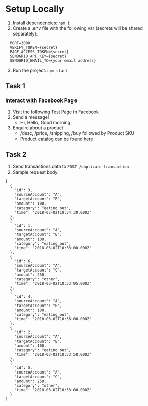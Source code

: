 # Setup Locally

1. Install dependencies: `npm i`
2. Create a .env file with the following var (secrets will be shared separately):
```
  PORT=3000
  VERIFY_TOKEN={secret}
  PAGE_ACCESS_TOKEN={secret}
  SENDGRID_API_KEY={secret}
  SENDGRID_EMAIL_TO={your email address}
```
3. Run the project: `npm start`

## Task 1
### Interact with Facebook Page

1. Visit the following [Test Page](https://www.facebook.com/profile.php?id=100088974336410) in Facebook
2. Send a message!
    - Hi, Hello, Good morning
3. Enquire about a product
    - /desc, /price, /shipping, /buy followed by Product SKU
    - Product catalog can be found [here](https://raw.githubusercontent.com/BestBuyAPIs/open-data-set/master/products.json)

## Task 2
1. Send transactions data to `POST /duplicate-transaction`
2. Sample request body:
```
[
  {
    "id": 3,
    "sourceAccount": "A",
    "targetAccount": "B",
    "amount": 100,
    "category": "eating_out",
    "time": "2018-03-02T10:34:30.000Z"
  },
  {
    "id": 1,
    "sourceAccount": "A",
    "targetAccount": "B",
    "amount": 100,
    "category": "eating_out",
    "time": "2018-03-02T10:33:00.000Z"
  },
  {
    "id": 6,
    "sourceAccount": "A",
    "targetAccount": "C",
    "amount": 250,
    "category": "other",
    "time": "2018-03-02T10:33:05.000Z"
  },
  {
    "id": 4,
    "sourceAccount": "A",
    "targetAccount": "B",
    "amount": 100,
    "category": "eating_out",
    "time": "2018-03-02T10:36:00.000Z"
  },
  {
    "id": 2,
    "sourceAccount": "A",
    "targetAccount": "B",
    "amount": 100,
    "category": "eating_out",
    "time": "2018-03-02T10:33:50.000Z"
  },
  {
    "id": 5,
    "sourceAccount": "A",
    "targetAccount": "C",
    "amount": 250,
    "category": "other",
    "time": "2018-03-02T10:33:00.000Z"
  }
]
```
